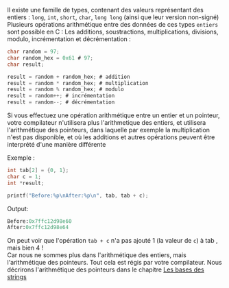 Il existe une famille de types, contenant des valeurs représentant des entiers : `long`, `int`, `short`, `char`, `long long` (ainsi que leur version non-signé)
<br>
Plusieurs opérations arithmétique entre des données de ces types `entiers` sont possible en C : Les additions, soustractions, multiplications, divisions, modulo, incrémentation et décrémentation :

```c
char random = 97;
char random_hex = 0x61 # 97;
char result;

result = random + random_hex; # addition
result = random * random_hex; # multiplication
result = random % random_hex; # modulo
result = random++; # incrémentation
result = random--; # décrémentation
```

Si vous effectuez une opération arithmétique entre un entier et un pointeur, votre compilateur n'utilisera plus l'arithmetique des entiers, et utilisera l'arithmétique des pointeurs, dans laquelle par exemple la multiplication n'est pas disponible, et où les additions et autres opérations peuvent être interprété d'une manière différente

Exemple :
```c
int tab[2] = {0, 1};
char c = 1;
int	*result;

printf("Before:%p\nAfter:%p\n", tab, tab + c);
```

Output:
```python
Before:0x7ffc12d98e60
After:0x7ffc12d98e64
```

On peut voir que l'opération `tab + c` n'a pas ajouté 1 (la valeur de `c`) à tab , mais bien 4 !
<br>
Car nous ne sommes plus dans l'arithmétique des entiers, mais l'arithmétique des pointeurs. Tout cela est régis par votre compilateur. Nous décrirons l'arithmétique des pointeurs dans le chapitre [Les bases des strings](../strings-basics.md)